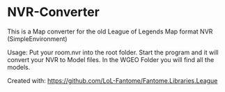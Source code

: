 # NVR-Converter

This is a Map converter for the old League of Legends Map format NVR (SimpleEnvironment)

Usage:
Put your room.nvr into the root folder. 
Start the program and it will convert your NVR to Model files.
In the WGEO Folder you will find all the models.

Created with:
https://github.com/LoL-Fantome/Fantome.Libraries.League
